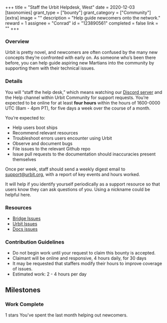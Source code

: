 +++
title = "Staff the Urbit Helpdesk, West"
date = 2020-12-03
[taxonomies]
grant_type = ["bounty"]
grant_category = ["Community"]
[extra]
image = ""
description = "Help guide newcomers onto the network."
reward = 1
assignee = "Conrad"
id = "123890561"
completed = false
link = ""
+++

### Overview

Urbit is pretty novel, and newcomers are often confused by the many new concepts they’re confronted with early on. As someone who’s been there before, you can help guide aspiring new Martians into the community by supporting them with their technical issues.

### Details

You will “staff the help desk,” which means watching our [Discord server](https://discord.gg/Mae2bk7) and the Help channel within Urbit Community for support requests. You’re expected to be online for at least **four hours** within the hours of 1600-0000 UTC (8am - 4pm PT), for five days a week over the course of a month.

You’re expected to:
- Help users boot ships
- Recommend relevant resources
- Troubleshoot errors users encounter using Urbit
- Observe and document bugs
- File issues to the relevant Github repo
- Issue pull requests to the documentation should inaccuracies present themselves

Once per week, staff should send a weekly digest email to support@urbit.org, with a report of key events and hours worked.

It will help if you identify yourself periodically as a support resource so that users know they can ask questions of you. Using a nickname could be helpful here.

### Resources

- [Bridge Issues](https://github.com/urbit/bridge/issues)
- [Urbit Issues](https://github.com/urbit/urbit/issues)
- [Docs issues](https://github.com/urbit/docs)

### Contribution Guidelines

- Do not begin work until your request to claim this bounty is accepted.  
- Claimant will be online and responsive, 4 hours daily, for 30 days  
- It may be requested that staffers modify their hours to improve coverage of issues.
- Estimated work: 2 - 4 hours per day

## Milestones


### Work Complete
1 stars
You've spent the last month helping out newcomers.

    